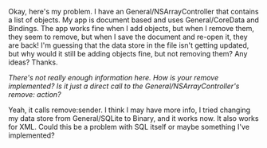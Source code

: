 Okay, here's my problem. I have an General/NSArrayController that contains a list of objects. My app is document based and uses General/CoreData and Bindings. The app works fine when I add objects, but when I remove them, they seem to remove, but when I save the document and re-open it, they are back! I'm guessing that the data store in the file isn't getting updated, but why would it still be adding objects fine, but not removing them? Any ideas? Thanks.

*There's not really enough information here. How is your remove implemented? Is it just a direct call to the General/NSArrayController's     remove: action?*

Yeah, it calls remove:sender. I think I may have more info, I tried changing my data store from General/SQLite to Binary, and it works now. It also works for XML. Could this be a problem with SQL itself or maybe something I've implemented?